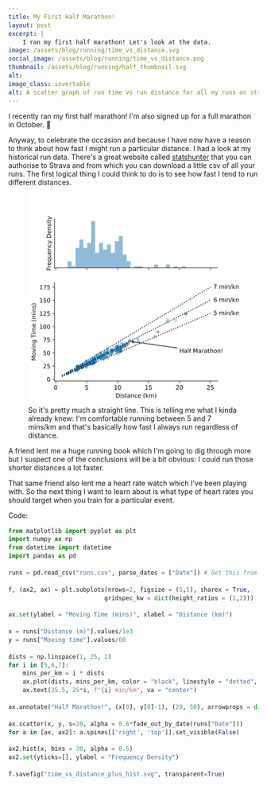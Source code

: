 ```yaml
---
title: My First Half Marathon!
layout: post
excerpt: |
    I ran my first half marathon! Let's look at the data.
image: /assets/blog/running/time_vs_distance.svg
social_image: /assets/blog/running/time_vs_distance.png
thumbnail: /assets/blog/running/half_thumbnail.svg
alt: 
image_class: invertable
alt: A scatter graph of run time vs run distance for all my runs on strava. It shows that I mainly run between 5 and 6 min per kilometer, regardless of distance 
---
```


I recently ran my first half marathon! I'm also signed up for a full marathon in October. 😬

Anyway, to celebrate the occasion and because I have now have a reason to think about how fast I might run a particular distance. I had a look at my historical run data. There's a great website called [statshunter](https://www.statshunters.com/) that you can authorise to Strava and from which you can download a little csv of all your runs. The first logical thing I could think to do is to see how fast I tend to run different distances.

<figure>
<img src="/assets/blog/running/time_vs_distance_plus_hist.svg"/>
<figcaption>
So it's pretty much a straight line. This is telling me what I kinda already knew: I'm comfortable running between 5 and 7 mins/km and that's basically how fast I always run regardless of distance. 
</figcaption>
</figure>

A friend lent me a huge running book which I'm going to dig through more but I suspect one of the conclusions will be a bit obvious: I could run those shorter distances a lot faster.

That same friend also lent me a heart rate watch which I've been playing with. So the next thing I want to learn about is what type of heart rates you should target when you train for a particular event. 


Code:

```python
from matplotlib import pyplot as plt
import numpy as np
from datetime import datetime
import pandas as pd

runs = pd.read_csv("runs.csv", parse_dates = ["Date"]) # Get this from statshunter.com

f, (ax2, ax) = plt.subplots(nrows=2, figsize = (5,5), sharex = True,
                           gridspec_kw = dict(height_ratios = (1,2)))

ax.set(ylabel = "Moving Time (mins)", xlabel = "Distance (km)")

x = runs["Distance (m)"].values/1e3
y = runs["Moving time"].values/60

dists = np.linspace(1, 25, 2)
for i in [5,6,7]:
    mins_per_km = i * dists
    ax.plot(dists, mins_per_km, color = "black", linestyle = "dotted", label = f"{i} min/km")
    ax.text(25.5, 25*i, f"{i} min/km", va = "center")

ax.annotate("Half Marathon!", (x[0], y[0]-1), (20, 50), arrowprops = dict(arrowstyle = "->"))

ax.scatter(x, y, s=20, alpha = 0.6*fade_out_by_date(runs["Date"]))
for a in [ax, ax2]: a.spines[['right', 'top']].set_visible(False)

ax2.hist(x, bins = 30, alpha = 0.5)
ax2.set(yticks=[], ylabel = "Frequency Density")

f.savefig("time_vs_distance_plus_hist.svg", transparent=True)
```